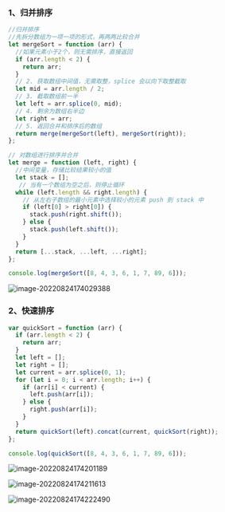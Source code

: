 ### 1、归并排序

```javascript
//归并排序
//先拆分数组为一项一项的形式，再两两比较合并
let mergeSort = function (arr) {
  //如果元素小于2个，则无需排序，直接返回
  if (arr.length < 2) {
    return arr;
  }
  // 2. 获取数组中间值，无需取整，splice 会以向下取整截取
  let mid = arr.length / 2;
  // 3. 截取数组前一半
  let left = arr.splice(0, mid);
  // 4. 剩余为数组右半边
  let right = arr;
  // 5. 返回合并和排序后的数组
  return merge(mergeSort(left), mergeSort(right));
};

// 对数组进行排序并合并
let merge = function (left, right) {
  //中间变量，存储比较结果较小的值
  let stack = [];
   // 当有一个数组为空之后，则停止循环
  while (left.length && right.length) {
    // 从左右子数组的最小元素中选择较小的元素 push 到 stack 中
    if (left[0] > right[0]) {
      stack.push(right.shift());
    } else {
      stack.push(left.shift());
    }
  }
  return [...stack, ...left, ...right];
};

console.log(mergeSort([8, 4, 3, 6, 1, 7, 89, 6]));
```

![image-20220824174029388](https://raw.githubusercontent.com/Rainchen0504/picture/master/202208241740812.png)



### 2、快速排序

```javascript
var quickSort = function (arr) {
  if (arr.length < 2) {
    return arr;
  }
  let left = [];
  let right = [];
  let current = arr.splice(0, 1);
  for (let i = 0; i < arr.length; i++) {
    if (arr[i] < current) {
      left.push(arr[i]);
    } else {
      right.push(arr[i]);
    }
  }
  return quickSort(left).concat(current, quickSort(right));
};

console.log(quickSort([8, 4, 3, 6, 1, 7, 89, 6]));
```

![image-20220824174201189](https://raw.githubusercontent.com/Rainchen0504/picture/master/202208241742978.png)

![image-20220824174211613](https://raw.githubusercontent.com/Rainchen0504/picture/master/202208241742862.png)

![image-20220824174222490](https://raw.githubusercontent.com/Rainchen0504/picture/master/202208241742725.png)
